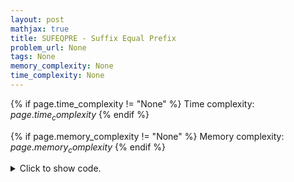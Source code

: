 ```yaml
---
layout: post
mathjax: true
title: SUFEQPRE - Suffix Equal Prefix
problem_url: None
tags: None
memory_complexity: None
time_complexity: None
---
```




{% if page.time_complexity != "None" %}
Time complexity: ${{ page.time_complexity }}$
{% endif %}

{% if page.memory_complexity != "None" %}
Memory complexity: ${{ page.memory_complexity }}$
{% endif %}

<details>
<summary>
<p style="display:inline">Click to show code.</p>
</summary>
```cpp
{% raw %}
using namespace std;
const int NMAX = 1e6 + 11;
string s;
int n, pi[NMAX];
void prefix_function(void)
{
    memset(pi, 0, sizeof(pi));
    for (int i = 1; i < n; ++i)
    {
        int j = pi[i - 1];
        while (j > 0 and s[i] != s[j])
            j = pi[j - 1];
        if (s[i] == s[j])
            ++j;
        pi[i] = j;
    }
}
int main(void)
{
    int t, ans, j;
    cin >> t;
    for (int tc = 1; tc <= t; ++tc)
    {
        cin >> s;
        n = s.size();
        prefix_function();
        ans = 0;
        j = pi[n - 1];
        while (j != 0)
        {
            j = pi[j - 1];
            ans += 1;
        }
        cout << "Case " << tc << ": " << ans << endl;
    }
    return 0;
}

{% endraw %}
```
</details>

